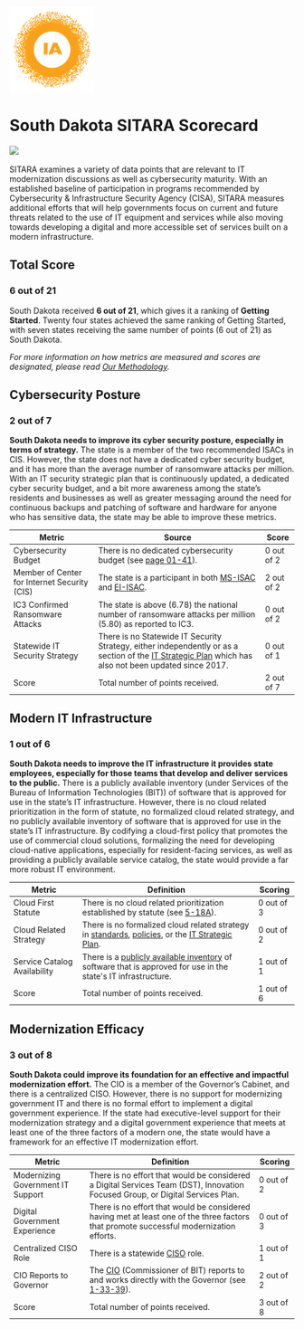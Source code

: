 ![image](https://github.com/internetassociation/SITARA/blob/main/Assets/IA_Mark.png)

# South Dakota SITARA Scorecard

<img src="https://upload.wikimedia.org/wikipedia/commons/thumb/1/1a/Flag_of_South_Dakota.svg/640px-Flag_of_South_Dakota.svg.png" width="100" />

SITARA examines a variety of data points that are relevant to IT modernization discussions as well as cybersecurity maturity. With an established baseline of participation in programs recommended by Cybersecurity & Infrastructure Security Agency (CISA), SITARA measures additional efforts that will help governments focus on current and future threats related to the use of IT equipment and services while also moving towards developing a digital and more accessible set of services built on a modern infrastructure.

## Total Score

### 6 out of 21

South Dakota received **6 out of 21**, which gives it a ranking of **Getting Started**. Twenty four states achieved the same ranking of Getting Started, with seven states receiving the same number of points (6 out of 21) as South Dakota.

*For more information on how metrics are measured and scores are designated, please read [Our Methodology](https://github.com/internetassociation/SITARA/blob/main/Data/Individual-Data/Our-Methodology.md).*

## Cybersecurity Posture

### 2 out of 7

**South Dakota needs to improve its cyber security posture, especially in terms of strategy.** The state is a member of the two recommended ISACs in CIS. However, the state does not have a dedicated cyber security budget, and it has more than the average number of ransomware attacks per million. With an IT security strategic plan that is continuously updated, a dedicated cyber security budget, and a bit more awareness among the state’s residents and businesses as well as greater messaging around the need for continuous backups and patching of software and hardware for anyone who has sensitive data, the state may be able to improve these metrics.

Metric | Source | Score
--- | --- | ---
Cybersecurity Budget | There is no dedicated cybersecurity budget (see [page 01-41](https://bfm.sd.gov/budget/fy2021/SD_Rec_2021_entire.pdf)). | 0 out of 2
Member of Center for Internet Security (CIS) | The state is a participant in both [MS-ISAC](https://www.cisecurity.org/partners-state-government/) and [EI-ISAC](https://www.cisecurity.org/ei-isac/partners-ei-isac/). | 2 out of 2
IC3 Confirmed Ransomware Attacks | The state is above (6.78) the national number of ransomware attacks per million (5.80) as reported to IC3. | 0 out of 2
Statewide IT Security Strategy | There is no Statewide IT Security Strategy, either independently or as a section of the [IT Strategic Plan](https://bit.sd.gov/docs/BIT%20Strategic%20Plan%20Outline.pdf) which has also not been updated since 2017. | 0 out of 1
Score | Total number of points received. | 2 out of 7

## Modern IT Infrastructure

### 1 out of 6

**South Dakota needs to improve the IT infrastructure it provides state employees, especially for those teams that develop and deliver services to the public.** There is a publicly available inventory (under Services of the Bureau of Information Technologies (BIT)) of software that is approved for use in the state’s IT infrastructure. However, there is no cloud related prioritization in the form of statute, no formalized cloud related strategy, and no publicly available inventory of software that is approved for use in the state’s IT infrastructure. By codifying a cloud-first policy that promotes the use of commercial cloud solutions, formalizing the need for developing cloud-native applications, especially for resident-facing services, as well as providing a publicly available service catalog, the state would provide a far more robust IT environment.

Metric | Definition | Scoring
--- | --- | ---
Cloud First Statute | There is no cloud related prioritization established by statute (see [5-18A](https://sdlegislature.gov/#/Statutes/Codified_Laws/2034602)). | 0 out of 3
Cloud Related Strategy | There is no formalized cloud related strategy in [standards](https://bit.sd.gov/standards/default.aspx), [policies](https://boa.sd.gov/central-services/procurement-management/procurement-management-agencyInfo.aspx), or the [IT Strategic Plan](https://bit.sd.gov/about/default.aspx). | 0 out of 2
Service Catalog Availability | There is a [publicly available inventory](https://bit.sd.gov/#) of software that is approved for use in the state's IT infrastructure. | 1 out of 1
Score | Total number of points received. | 1 out of 6

## Modernization Efficacy

### 3 out of 8

**South Dakota could improve its foundation for an effective and impactful modernization effort.** The CIO is a member of the Governor’s Cabinet, and there is a centralized CISO. However, there is no support for modernizing government IT and there is no formal effort to implement a digital government experience. If the state had executive-level support for their modernization strategy and a digital government experience that meets at least one of the three factors of a modern one, the state would have a framework for an effective IT modernization effort.

Metric | Definition | Scoring
--- | --- | ---
Modernizing Government IT Support | There is no effort that would be considered a Digital Services Team (DST), Innovation Focused Group, or Digital Services Plan. | 0 out of 2
Digital Government Experience | There is no effort that would be considered having met at least one of the three factors that promote successful modernization efforts. | 0 out of 3
Centralized CISO Role  | There is a statewide [CISO](https://cybersecurity.sd.gov/) role. | 1 out of 1
CIO Reports to Governor | The [CIO](https://bit.sd.gov/about/administration.aspx) (Commissioner of BIT) reports to and works directly with the Governor (see [1-33-39](https://sdlegislature.gov/Statutes/Codified_Laws/2031704)). | 2 out of 2
Score | Total number of points received. | 3 out of 8